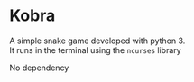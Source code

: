 # Kobra

A simple snake game developed with python 3.  
It runs in the terminal using the `ncurses` library

No dependency